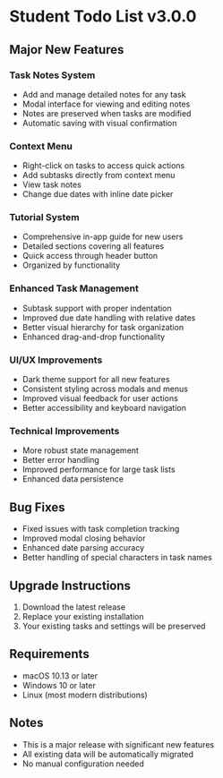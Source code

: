 # Student Todo List v3.0.0

## Major New Features

### Task Notes System
- Add and manage detailed notes for any task
- Modal interface for viewing and editing notes
- Notes are preserved when tasks are modified
- Automatic saving with visual confirmation

### Context Menu
- Right-click on tasks to access quick actions
- Add subtasks directly from context menu
- View task notes
- Change due dates with inline date picker

### Tutorial System
- Comprehensive in-app guide for new users
- Detailed sections covering all features
- Quick access through header button
- Organized by functionality

### Enhanced Task Management
- Subtask support with proper indentation
- Improved due date handling with relative dates
- Better visual hierarchy for task organization
- Enhanced drag-and-drop functionality

### UI/UX Improvements
- Dark theme support for all new features
- Consistent styling across modals and menus
- Improved visual feedback for user actions
- Better accessibility and keyboard navigation

### Technical Improvements
- More robust state management
- Better error handling
- Improved performance for large task lists
- Enhanced data persistence

## Bug Fixes
- Fixed issues with task completion tracking
- Improved modal closing behavior
- Enhanced date parsing accuracy
- Better handling of special characters in task names

## Upgrade Instructions
1. Download the latest release
2. Replace your existing installation
3. Your existing tasks and settings will be preserved

## Requirements
- macOS 10.13 or later
- Windows 10 or later
- Linux (most modern distributions)

## Notes
- This is a major release with significant new features
- All existing data will be automatically migrated
- No manual configuration needed 